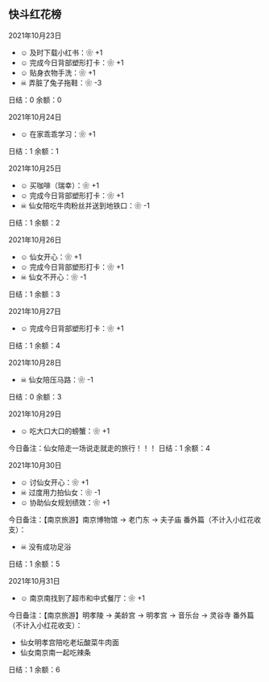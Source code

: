 ## 快斗红花榜

2021年10月23日

- ☺ 及时下载小红书：❀ +1
- ☺ 完成今日背部塑形打卡：❀ +1
- ☺ 贴身衣物手洗：❀ +1
- ☠ 弄脏了兔子拖鞋：❀ -3

日结：0
余额：0

2021年10月24日

- ☺ 在家乖乖学习：❀ +1

日结：1
余额：1

2021年10月25日

- ☺ 买咖啡（瑞幸）：❀ +1
- ☺ 完成今日背部塑形打卡：❀ +1
- ☠ 仙女陪吃牛肉粉丝并送到地铁口：❀ -1

日结：1
余额：2

2021年10月26日

- ☺ 仙女开心：❀ +1
- ☺ 完成今日背部塑形打卡：❀ +1
- ☠ 仙女不开心：❀ -1

日结：1
余额：3

2021年10月27日

- ☺ 完成今日背部塑形打卡：❀ +1

日结：1
余额：4

2021年10月28日

- ☠ 仙女陪压马路：❀ -1

日结：0
余额：3

2021年10月29日

- ☺ 吃大口大口的螃蟹：❀ +1

今日备注：仙女陪走一场说走就走的旅行！！！
日结：1
余额：4

2021年10月30日

- ☺ 讨仙女开心：❀ +1
- ☠ 过度用力拍仙女：❀ -1
- ☺ 协助仙女规划绩效：❀ +1

今日备注：【南京旅游】南京博物馆 -> 老门东 -> 夫子庙
番外篇（不计入小红花收支）：
- ☠ 没有成功足浴

日结：1
余额：5

2021年10月31日

- ☺ 南京南找到了超市和中式餐厅：❀ +1

今日备注：【南京旅游】明孝陵 -> 美龄宫 -> 明孝宫 -> 音乐台 -> 灵谷寺
番外篇（不计入小红花收支）：
- 仙女明孝宫陪吃老坛酸菜牛肉面
- 仙女南京南一起吃辣条

日结：1
余额：6
